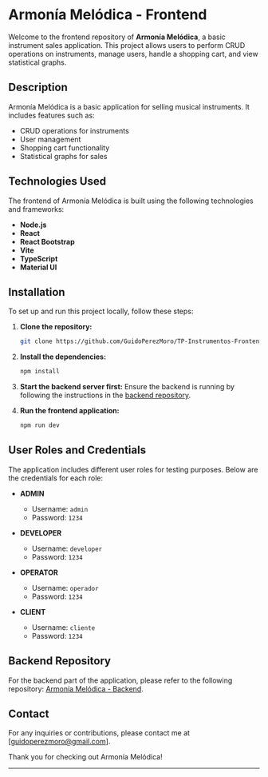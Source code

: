 # Armonía Melódica - Frontend

Welcome to the frontend repository of **Armonía Melódica**, a basic instrument sales application. This project allows users to perform CRUD operations on instruments, manage users, handle a shopping cart, and view statistical graphs.

<!-- ## Table of Contents

- [Description](#description)
- [Technologies Used](#technologies-used)
- [Installation](#installation)
- [User Roles and Credentials](#user-roles-and-credentials)
- [Backend Repository](#backend-repository)
- [Contact](#contact) -->

## Description

Armonía Melódica is a basic application for selling musical instruments. It includes features such as:

- CRUD operations for instruments
- User management
- Shopping cart functionality
- Statistical graphs for sales

## Technologies Used

The frontend of Armonía Melódica is built using the following technologies and frameworks:

- **Node.js**
- **React**
- **React Bootstrap**
- **Vite**
- **TypeScript**
- **Material UI**

## Installation

To set up and run this project locally, follow these steps:

1. **Clone the repository:**

   ```bash
   git clone https://github.com/GuidoPerezMoro/TP-Instrumentos-Frontend
   ```

2. **Install the dependencies:**

   ```bash
   npm install
   ```

3. **Start the backend server first:**
   Ensure the backend is running by following the instructions in the [backend repository](#backend-repository).

4. **Run the frontend application:**
   ```bash
   npm run dev
   ```

## User Roles and Credentials

The application includes different user roles for testing purposes. Below are the credentials for each role:

- **ADMIN**

  - Username: `admin`
  - Password: `1234`

- **DEVELOPER**

  - Username: `developer`
  - Password: `1234`

- **OPERATOR**

  - Username: `operador`
  - Password: `1234`

- **CLIENT**
  - Username: `cliente`
  - Password: `1234`

## Backend Repository

For the backend part of the application, please refer to the following repository: [Armonía Melódica - Backend](https://github.com/GuidoPerezMoro/TP-Instrumentos-Backend).

## Contact

For any inquiries or contributions, please contact me at [guidoperezmoro@gmail.com].

Thank you for checking out Armonía Melódica!

---
